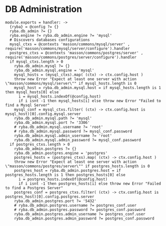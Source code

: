 
# DB Administration

    module.exports = handler: ->
      {ryba} = @config ?= {}
      ryba.db_admin ?= {}
      ryba.engine ?= ryba.db_admin.engine ?= 'mysql'
      # Discovers databases configurations
      mysql_ctxs = @contexts 'masson/commons/mysql/server' , require('masson/commons/mysql/server/configure').handler
      postgres_ctxs = @contexts 'masson/commons/postgres/server' , require('masson/commons/postgres/server/configure').handler
      if mysql_ctxs.length > 0
        ryba.db_admin.mysql ?= {}
        ryba.db_admin.mysql.engine = 'mysql'
        mysql_hosts = (mysql_ctxs).map( (ctx) -> ctx.config.host )
        throw new Error "Expect at least one server with action \"masson/commons/mysql/server\"" if mysql_hosts.length is 0
        mysql_host = ryba.db_admin.mysql.host = if mysql_hosts.length is 1 then mysql_hosts[0] else
          i = mysql_hosts.indexOf(@config.host)
          if i isnt -1 then mysql_hosts[i] else throw new Error "Failed to find a Mysql Server"
        mysql_conf = mysql_ctxs.filter( (ctx) -> ctx.config.host is mysql_host)[0].config.mysql.server
        ryba.db_admin.mysql.path ?= 'mysql'
        ryba.db_admin.mysql.port ?= '3306'
        # ryba.db_admin.mysql.username ?= 'root'
        # ryba.db_admin.mysql.password ?= mysql_conf.password
        ryba.db_admin.mysql.admin_username ?= 'root'
        ryba.db_admin.mysql.admin_password ?= mysql_conf.password
      if postgres_ctxs.length > 0
        ryba.db_admin.postgres ?= {}
        ryba.db_admin.postgres.engine = 'postgres'
        postgres_hosts = (postgres_ctxs).map( (ctx) -> ctx.config.host )
        throw new Error "Expect at least one server with action \"masson/commons/postgres/server\"" if postgres_hosts.length is 0
        postgres_host = ryba.db_admin.postgres.host = if postgres_hosts.length is 1 then postgres_hosts[0] else
          i = postgres_hosts.indexOf(@config.host)
          if i isnt -1 then postgres_hosts[i] else throw new Error "Failed to find a Postgres Server"
        postgres_conf = postgres_ctxs.filter( (ctx) -> ctx.config.host is postgres_host)[0].config.postgres.server
        ryba.db_admin.postgres.port ?= '5432'
        # ryba.db_admin.postgres.username ?= postgres_conf.user
        # ryba.db_admin.postgres.password ?= postgres_conf.password
        ryba.db_admin.postgres.admin_username ?= postgres_conf.user
        ryba.db_admin.postgres.admin_password ?= postgres_conf.password
